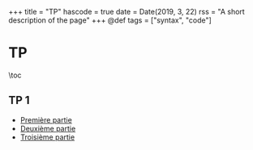 +++
title = "TP"
hascode = true
date = Date(2019, 3, 22)
rss = "A short description of the page"
+++
@def tags = ["syntax", "code"]

# TP

\toc

## TP 1

* [Première partie](part1.html)
* [Deuxième partie](part2.html)
* [Troisième partie](part3.html)


